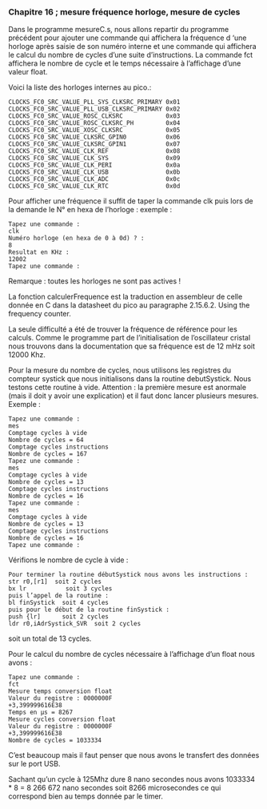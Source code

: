 ### Chapitre 16 ; mesure fréquence horloge, mesure de cycles

Dans le programme mesureC.s, nous allons repartir du programme précédent pour ajouter une commande qui affichera la fréquence d ‘une horloge après saisie de son numéro interne et une commande qui affichera le calcul du nombre de cycles d’une suite d’instructions. 
La commande fct affichera le nombre de cycle et le temps nécessaire à l’affichage d’une valeur float.
 
Voici la liste des horloges internes au pico.:
```
CLOCKS_FC0_SRC_VALUE_PLL_SYS_CLKSRC_PRIMARY 0x01
CLOCKS_FC0_SRC_VALUE_PLL_USB_CLKSRC_PRIMARY 0x02
CLOCKS_FC0_SRC_VALUE_ROSC_CLKSRC            0x03
CLOCKS_FC0_SRC_VALUE_ROSC_CLKSRC_PH         0x04
CLOCKS_FC0_SRC_VALUE_XOSC_CLKSRC            0x05
CLOCKS_FC0_SRC_VALUE_CLKSRC_GPIN0           0x06
CLOCKS_FC0_SRC_VALUE_CLKSRC_GPIN1           0x07
CLOCKS_FC0_SRC_VALUE_CLK_REF                0x08
CLOCKS_FC0_SRC_VALUE_CLK_SYS                0x09
CLOCKS_FC0_SRC_VALUE_CLK_PERI               0x0a
CLOCKS_FC0_SRC_VALUE_CLK_USB                0x0b
CLOCKS_FC0_SRC_VALUE_CLK_ADC                0x0c
CLOCKS_FC0_SRC_VALUE_CLK_RTC                0x0d
```
Pour afficher une fréquence il suffit de taper la commande clk puis lors de la demande le N° en hexa de l’horloge : exemple :
```
Tapez une commande :
clk
Numéro horloge (en hexa de 0 à 0d) ? :
8
Resultat en KHz :
12002
Tapez une commande :
```
Remarque : toutes les horloges ne sont pas actives !

La fonction calculerFrequence est la traduction en assembleur de celle donnée en C dans la datasheet du pico au paragraphe 2.15.6.2. Using the frequency counter.

La seule difficulté a été de trouver la fréquence de référence pour les calculs. Comme le programme part de l’initialisation de l’oscillateur cristal nous trouvons dans la documentation que sa fréquence est de 12 mHz soit 12000 Khz.

Pour la mesure du nombre de cycles, nous utilisons les registres du compteur systick que nous initialisons dans la routine debutSystick. Nous testons cette routine à vide.
Attention : la première mesure est anormale (mais il doit y avoir une explication) et il faut donc lancer plusieurs mesures.
Exemple :
```
Tapez une commande :
mes
Comptage cycles à vide
Nombre de cycles = 64
Comptage cycles instructions
Nombre de cycles = 167
Tapez une commande :
mes
Comptage cycles à vide
Nombre de cycles = 13
Comptage cycles instructions
Nombre de cycles = 16
Tapez une commande :
mes
Comptage cycles à vide
Nombre de cycles = 13
Comptage cycles instructions
Nombre de cycles = 16
Tapez une commande :
```
Vérifions le nombre de cycle à vide :
```
Pour terminer la routine débutSystick nous avons les instructions :
str r0,[r1]  soit 2 cycles
bx lr           soit 3 cycles
puis l’appel de la routine :
bl finSystick  soit 4 cycles
puis pour le début de la routine finSystick :
push {lr]      soit 2 cycles
ldr r0,iAdrSystick_SVR  soit 2 cycles
```
soit un total de 13 cycles.

Pour le calcul du nombre de cycles nécessaire à l’affichage d’un float nous avons :
```
Tapez une commande :
fct
Mesure temps conversion float
Valeur du registre : 0000000F
+3,399999616E38
Temps en µs = 8267
Mesure cycles conversion float
Valeur du registre : 0000000F
+3,399999616E38
Nombre de cycles = 1033334
```
C’est beaucoup mais il faut penser que nous avons le transfert des données sur le port USB.

Sachant qu’un cycle à 125Mhz dure 8 nano secondes nous avons 1033334 * 8 = 8 266 672 nano secondes soit 8266 microsecondes ce qui correspond bien au temps donnée par le timer.

